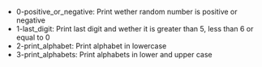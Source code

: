- 0-positive_or_negative: Print wether random number is positive or negative
- 1-last_digit: Print last digit and wether it is greater than 5, less than 6 or equal to 0
- 2-print_alphabet: Print alphabet in lowercase
- 3-print_alphabets: Print alphabets in lower and upper case
